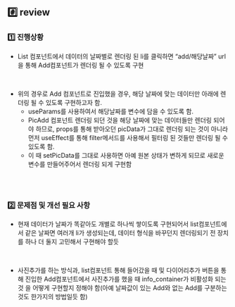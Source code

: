 ## #️⃣ review

### 1️⃣ 진행상황

- List 컴포넌트에서 데이터의 날짜별로 렌더링 된 li를 클릭하면 “add/해당날짜” url을 통해 Add컴포넌트가 렌더링 될 수 있도록 구현

<br>

- 위의 경우로 Add 컴포넌트로 진입했을 경우, 해당 날짜에 맞는 데이터만 아래에 렌더링 될 수 있도록 구현하고자 함.
  - useParams를 사용하여서 해당날짜를 변수에 담을 수 있도록 함.
  - PicAdd 컴포넌트 렌더링 되던 것을 해당 날짜에 맞는 데이터들만 렌더링 되어야 하므로, props를 통해 받아오던 picData가 그대로 렌더링 되는 것이 아니라 먼저 useEffect를 통해 filter메서드를 사용해서 필터링 된 것들만 렌더링 될 수 있도록 함.
  - 이 때 setPicData를 그대로 사용하면 아예 원본 상태가 변하게 되므로 새로운 변수를 만들어주어서 렌더링 되게 구현함

<br><br>

### 2️⃣ 문제점 및 개선 필요 사항

- 현재 데이터가 날짜가 똑같아도 개별로 하나씩 쌓이도록 구현되어서 list컴포넌트에서 같은 날짜면 여러개 li가 생성되는데, 데이터 형식을 바꾸던지 렌더링되기 전 장치를 하나 더 둘지 고민해서 구현해야 할듯

<br>

- 사진추가를 하는 방식과, list컴포넌트 통해 들어갔을 때 및 다이어리추가 버튼을 통해 진입한 Add컴포넌트에서 사진추가를 했을 때 info_container가 비활성화 되는 것 을 어떻게 구현할지 정해야 함(아예 날짜값이 있는 Add와 없는 Add를 구분하는 것도 한가지의 방법일듯 함)
